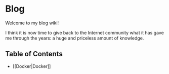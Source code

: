 # Blog

Welcome to my blog wiki!

I think it is now time to give back to the Internet community what it has gave me through the years: a huge and priceless amount of knowledge.

## Table of Contents

* [[Docker|Docker]]
